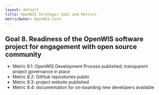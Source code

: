 ```yaml
---
layout: default
title: OpenWIS Strategic Goal and Metrics
metricOwner: OpenWIS-Core
---
```


## Goal 8. Readiness of the OpenWIS software project for engagement with open source community ##
- Metric 8.1: OpenWIS Development Process published; transparent project governance in place
- Metric 8.2: GitHub repositories public
- Metric 8.3: project website published
- Metric 8.4: documentation for on-boarding new developers available
